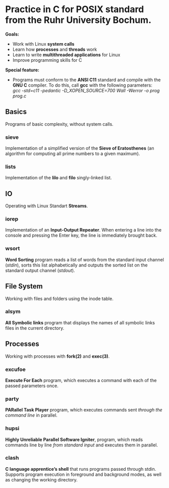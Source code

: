 # Practice in C for POSIX standard from the Ruhr University Bochum. 
**Goals:**
- Work with Linux **system calls**
- Learn how **processes** and **threads** work
- Learn to write **multithreaded applications** for Linux
- Improve programming skills for C

**Special feature:** 
- Programs must conform to the **ANSI C11** standard and compile with the **GNU C** compiler. To do this, call **gcc** with the following parameters: <br>
*gcc -std=c11 -pedantic -D_XOPEN_SOURCE=700 Wall -Werror -o prog prog.c*



## Basics
Programs of basic complexity, without system calls.

### sieve
Implementation of a simplified version of the **Sieve of Eratosthenes** (an algorithm for computing all prime numbers to a given maximum).

### lists
Implementation of the **lilo** and **filo** singly-linked list.



## IO
Operating with Linux Standart **Streams**.

### iorep
Implementation of an **Input-Output Repeater**. When entering a line into the console and pressing the Enter key, the line is immediately brought back.

### wsort
 **Word Sorting** program reads a list of words from the standard input channel (*stdin*), sorts this list alphabetically and outputs the sorted list on the standard output channel (*stdout*).


## File System
Working with files and folders using the inode table.

### alsym
**All Symbolic links** program that displays the names of all symbolic links files in the current directory.



## Processes
Working with processes with **fork(2)** and **exec(3)**.

### excufoe
**Execute For Each** program, which executes a command with each of the passed parameters once.

### party
**PARallel Task Player** program, which executes commands sent *through the command line* in parallel.

### hupsi
**Highly Unreliable Parallel Software Igniter**, program, which reads commands line by line *from standard input* and executes them in parallel.

### clash
**C language apprentice’s shell** that runs programs passed through stdin. Supports program execution in foreground and background modes, as well as changing the working directory.